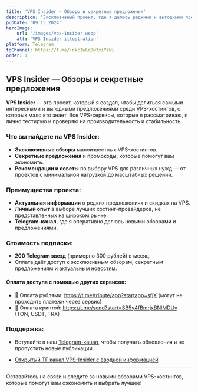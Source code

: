 ```yaml
---
title: 'VPS Insider — Обзоры и секретные предложения'
description: 'Эксклюзивный проект, где я делюсь редкими и выгодными предложениями среди VPS-хостингов. Все обзоры проверены лично.'
pubDate: '09 15 2024'
heroImage:
    url: '/images/vps-insider.webp'
    alt: 'VPS Insider illustration'
platform: Telegram
tgChannel: https://t.me/+nkcIwLq8w7xiYzNi
order: 1
---
```


## VPS Insider — Обзоры и секретные предложения

**VPS Insider** — это проект, который я создал, чтобы делиться самыми интересными и выгодными предложениями среди VPS-хостингов, о которых мало кто знает. Все VPS-сервисы, которые я рассматриваю, я лично тестирую и проверяю на производительность и стабильность.

### Что вы найдете на **VPS Insider**:

- **Эксклюзивные обзоры** малоизвестных VPS-хостингов.
- **Секретные предложения** и промокоды, которые помогут вам экономить.
- **Рекомендации и советы** по выбору VPS для различных нужд — от проектов с минимальной нагрузкой до масштабных решений.

### Преимущества проекта:

- **Актуальная информация** о редких предложениях и скидках на VPS.
- **Личный опыт** в выборе лучших хостинг-провайдеров, не представленных на широком рынке.
- **Telegram-канал**, где я оперативно делюсь новыми обзорами и предложениями.

### Стоимость подписки:

- **200 Telegram звезд** (примерно 300 рублей) в месяц.
- Оплата даёт доступ к эксклюзивным обзорам, секретным предложениям и актуальным новостям.

#### Оплата доступа с помощью других сервисов:

- 💸 Оплата рублями: https://t.me/tribute/app?startapp=sfjX (могут не проходить платежи через сервис)
- 💸 Оплата криптой: https://t.me/send?start=SB5y4fBmrjxBNlMDUy (TON, USDT, TRX)

### Поддержка:

- Вступайте в наш [Telegram-канал](https://t.me/+nkcIwLq8w7xiYzNi), чтобы получать обновления и не пропустить новые публикации.

- [Открытый ТГ канал VPS-Insider с вводной информацией](https://t.me/vps_insider)

---

Оставайтесь на связи и следите за новыми обзорами VPS-хостингов, которые помогут вам сэкономить и выбрать лучшее!
